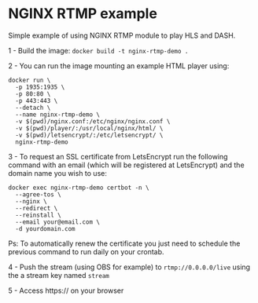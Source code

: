 # NGINX RTMP example

Simple example of using NGINX RTMP module to play HLS and DASH.

1 - Build the image: `docker build -t nginx-rtmp-demo .`

2 - You can run the image mounting an example HTML player using: 
```
docker run \
  -p 1935:1935 \
  -p 80:80 \
  -p 443:443 \
  --detach \
  --name nginx-rtmp-demo \
  -v $(pwd)/nginx.conf:/etc/nginx/nginx.conf \
  -v $(pwd)/player/:/usr/local/nginx/html/ \
  -v $(pwd)/letsencrypt/:/etc/letsencrypt/ \
  nginx-rtmp-demo
```

3 - To request an SSL certificate from LetsEncrypt run the following command with an email (which will be registered at LetsEncrypt) and the domain name you wish to use:
```
docker exec nginx-rtmp-demo certbot -n \
  --agree-tos \
  --nginx \
  --redirect \
  --reinstall \
  --email your@email.com \
  -d yourdomain.com
```

Ps: To automatically renew the certificate you just need to schedule the previous command to run daily on your crontab.

4 - Push the stream (using OBS for example) to `rtmp://0.0.0.0/live` using the a stream key named `stream`

5 - Access https://<your domain> on your browser

